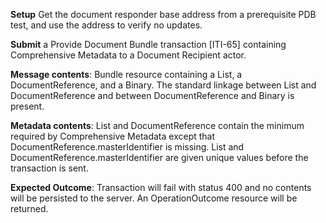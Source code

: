 **Setup** Get the document responder base address from a prerequisite PDB test, and use the address to verify no updates.

**Submit** a Provide Document Bundle transaction [ITI-65] containing Comprehensive Metadata to a Document Recipient
actor.

**Message contents**: Bundle resource containing a List, a DocumentReference, and a Binary. The standard
linkage between List and DocumentReference and between DocumentReference and Binary is present.

**Metadata contents**: List and DocumentReference contain the minimum required by Comprehensive
 Metadata except that DocumentReference.masterIdentifier is missing.   List and
DocumentReference.masterIdentifier are given unique values before the transaction is sent.

**Expected Outcome**: Transaction will fail with status 400 and no contents will be persisted to the server. An OperationOutcome resource will be returned.
